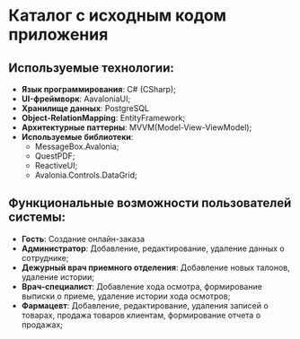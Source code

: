 # Каталог с исходным кодом приложения

## Используемые технологии:
- **Язык программирования**: C# (CSharp);
- **UI-фреймворк**: AavaloniaUI;
- **Хранилище данных**: PostgreSQL
- **Object-RelationMapping**: EntityFramework;
- **Архитектурные паттерны**: MVVM(Model-View-ViewModel);
- **Используемые библиотеки**:
    - MessageBox.Avalonia;
    - QuestPDF;
    - ReactiveUI;
    - Avalonia.Controls.DataGrid;

## Функциональные возможности пользователей системы:
- **Гость**: Создание онлайн-заказа
- **Администратор**: Добавление, редактирование, удаление данных о сотруднике;
- **Дежурный врач приемного отделения**: Добавление новых талонов, удаление истории;
- **Врач-специалист**: Добавление хода осмотра, формирование выписки о приеме, удаление истории хода осмотров;
- **Фармацевт**: Добавление, редактирование, удаления записей о товарах, продажа товаров клиентам, формирование отчета о продажах;